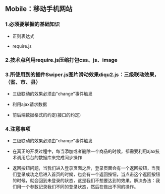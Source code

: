 ## Mobile：移动手机网站

### 1.必须要掌握的基础知识

* 正则表达式

* require.js

### 2.技术点利用require.js压缩打包css、js、image

### 3.所使用到的插件Swiper.js图片滑动效果diqu2.js：三级联动效果，（省、市、县）

* 三级联动的效果必须由"change"事件触发

* 利用ajax请求数据

* 前后端数据格式的约定(接口的约定)

### 4.注意事项

* 三级联动的效果必须由"change"事件触发

* 在真正的开发过程中，每当添加或者删除一个商品的时候，都需要利用ajax技术调用后台的数据库来完成同步操作

* 返回按钮问题，当我们进入登录页面之后，登录页面会有一个返回按钮，当我们登录成功之后进入首页的时候，也会有一个返回按钮，当点击这个返回按钮的时候，就会回到未登录的状态，这是我们不想要达到的效果。解决办法：我们用一个参数记录我们不同的登录状态，然后在做出不同的操作。



